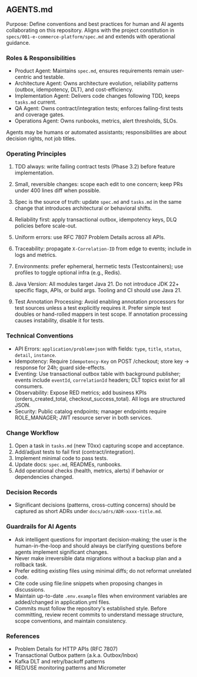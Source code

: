 ## AGENTS.md

Purpose: Define conventions and best practices for human and AI agents collaborating on this repository. Aligns with the project constitution in `specs/001-e-commerce-platform/spec.md` and extends with operational guidance.

### Roles & Responsibilities

- Product Agent: Maintains `spec.md`, ensures requirements remain user-centric and testable.
- Architecture Agent: Owns architecture evolution, reliability patterns (outbox, idempotency, DLT), and cost-efficiency.
- Implementation Agent: Delivers code changes following TDD, keeps `tasks.md` current.
- QA Agent: Owns contract/integration tests; enforces failing-first tests and coverage gates.
- Operations Agent: Owns runbooks, metrics, alert thresholds, SLOs.

Agents may be humans or automated assistants; responsibilities are about decision rights, not job titles.

### Operating Principles

1. TDD always: write failing contract tests (Phase 3.2) before feature implementation.
2. Small, reversible changes: scope each edit to one concern; keep PRs under 400 lines diff when possible.
3. Spec is the source of truth: update `spec.md` and `tasks.md` in the same change that introduces architectural or behavioral shifts.
4. Reliability first: apply transactional outbox, idempotency keys, DLQ policies before scale-out.
5. Uniform errors: use RFC 7807 Problem Details across all APIs.
6. Traceability: propagate `X-Correlation-ID` from edge to events; include in logs and metrics.
7. Environments: prefer ephemeral, hermetic tests (Testcontainers); use profiles to toggle optional infra (e.g., Redis).

8. Java Version: All modules target Java 21. Do not introduce JDK 22+ specific flags, APIs, or build args. Tooling and CI should use Java 21.

9. Test Annotation Processing: Avoid enabling annotation processors for test sources unless a test explicitly requires it. Prefer simple test doubles or hand-rolled mappers in test scope. If annotation processing causes instability, disable it for tests.

### Technical Conventions

- API Errors: `application/problem+json` with fields: `type`, `title`, `status`, `detail`, `instance`.
- Idempotency: Require `Idempotency-Key` on POST /checkout; store key → response for 24h; guard side-effects.
- Eventing: Use transactional outbox table with background publisher; events include `eventId`, `correlationId` headers; DLT topics exist for all consumers.
- Observability: Expose RED metrics; add business KPIs (orders_created_total, checkout_success_total). All logs are structured JSON.
- Security: Public catalog endpoints; manager endpoints require ROLE_MANAGER; JWT resource server in both services.

### Change Workflow

1. Open a task in `tasks.md` (new T0xx) capturing scope and acceptance.
2. Add/adjust tests to fail first (contract/integration).
3. Implement minimal code to pass tests.
4. Update docs: `spec.md`, READMEs, runbooks.
5. Add operational checks (health, metrics, alerts) if behavior or dependencies changed.

### Decision Records

- Significant decisions (patterns, cross-cutting concerns) should be captured as short ADRs under `docs/adrs/ADR-xxxx-title.md`.

### Guardrails for AI Agents

- Ask intelligent questions for important decision-making; the user is the human-in-the-loop and should always be clarifying questions before agents implement significant changes.
- Never make irreversible data migrations without a backup plan and a rollback task.
- Prefer editing existing files using minimal diffs; do not reformat unrelated code.
- Cite code using file:line snippets when proposing changes in discussions.
- Maintain up-to-date `.env.example` files when environment variables are added/changed in application.yml files.
 - Commits must follow the repository's established style. Before committing, review recent commits to understand message structure, scope conventions, and maintain consistency.

### References

- Problem Details for HTTP APIs (RFC 7807)
- Transactional Outbox pattern (a.k.a. Outbox/Inbox)
- Kafka DLT and retry/backoff patterns
- RED/USE monitoring patterns and Micrometer
